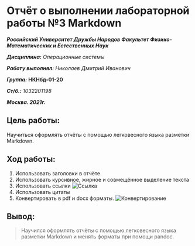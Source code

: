 # Отчёт о выполнении лабораторной работы №3 Markdown
***Российский Университет Дружбы Народов***
***Факультет Физико-Математических и Естественных Наук***

***Дисциплина:*** *Операционные системы*

***Работу выполнял:*** *Николаев Дмитрий Иванович*

***Группа:*** **НКНбд-01-20**

***Ст/б.:*** *1032201198*

***Москва. 2021г.***

## Цель работы:
Научиться оформлять отчёты с помощью легковесного языка разметки Markdown.
## Ход работы:
1. Использовать заголовки в отчёте
2. Использовать курсивное, жирное и совмещённое выделение текста
3. Использовать ссылки
![Ссылка](https://user-images.githubusercontent.com/83004263/117706868-8062ac00-b1d6-11eb-803f-7dbea6ab5308.png)
4. Использовать цитаты
5. Конвертировать в pdf и docx форматы.
![Конвертирование]()
## Вывод:
> Научился оформлять отчёты с помощью легковесного языка разметки Markdown и менять форматы при помощи pandoc.
